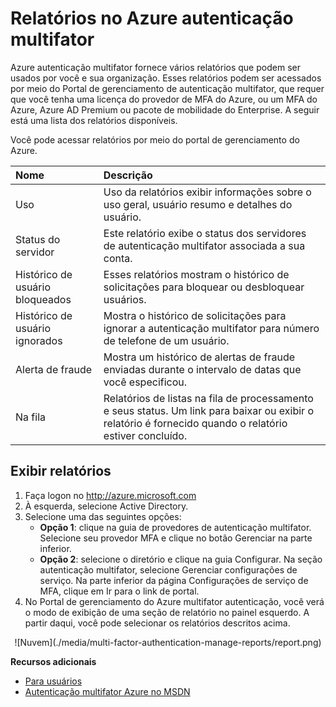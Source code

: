 <properties
    pageTitle="Relatórios do Azure autenticação multifator"
    description="Descreve como usar o recurso de autenticação multifator de Azure - relatórios."
    services="multi-factor-authentication"
    documentationCenter=""
    authors="kgremban"
    manager="femila"
    editor="curtand"/>

<tags
    ms.service="multi-factor-authentication"
    ms.workload="identity"
    ms.tgt_pltfrm="na"
    ms.devlang="na"
    ms.topic="article"
    ms.date="08/04/2016"
    ms.author="kgremban"/>

# <a name="reports-in-azure-multi-factor-authentication"></a>Relatórios no Azure autenticação multifator

Azure autenticação multifator fornece vários relatórios que podem ser usados por você e sua organização. Esses relatórios podem ser acessados por meio do Portal de gerenciamento de autenticação multifator, que requer que você tenha uma licença do provedor de MFA do Azure, ou um MFA do Azure, Azure AD Premium ou pacote de mobilidade do Enterprise. A seguir está uma lista dos relatórios disponíveis.

Você pode acessar relatórios por meio do portal de gerenciamento do Azure.

Nome| Descrição
:------------- | :------------- |
Uso | Uso da relatórios exibir informações sobre o uso geral, usuário resumo e detalhes do usuário.
Status do servidor|Este relatório exibe o status dos servidores de autenticação multifator associada a sua conta.
Histórico de usuário bloqueados|Esses relatórios mostram o histórico de solicitações para bloquear ou desbloquear usuários.
Histórico de usuário ignorados|Mostra o histórico de solicitações para ignorar a autenticação multifator para número de telefone de um usuário.
Alerta de fraude|Mostra um histórico de alertas de fraude enviadas durante o intervalo de datas que você especificou.
Na fila|Relatórios de listas na fila de processamento e seus status. Um link para baixar ou exibir o relatório é fornecido quando o relatório estiver concluído.

## <a name="to-view-reports"></a>Exibir relatórios

1.  Faça logon no http://azure.microsoft.com
2.  À esquerda, selecione Active Directory.
3.  Selecione uma das seguintes opções:
    - **Opção 1**: clique na guia de provedores de autenticação multifator. Selecione seu provedor MFA e clique no botão Gerenciar na parte inferior.
    - **Opção 2**: selecione o diretório e clique na guia Configurar. Na seção autenticação multifator, selecione Gerenciar configurações de serviço. Na parte inferior da página Configurações de serviço de MFA, clique em Ir para o link de portal.
4.  No Portal de gerenciamento do Azure multifator autenticação, você verá o modo de exibição de uma seção de relatório no painel esquerdo. A partir daqui, você pode selecionar os relatórios descritos acima.

<center>![Nuvem](./media/multi-factor-authentication-manage-reports/report.png)</center>


**Recursos adicionais**

* [Para usuários](./end-user/multi-factor-authentication-end-user.md)
* [Autenticação multifator Azure no MSDN](https://msdn.microsoft.com/library/azure/dn249471.aspx)
